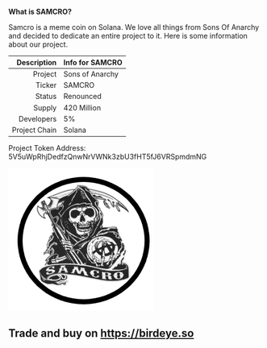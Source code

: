 **What is SAMCRO?**

Samcro is a meme coin on Solana. We love all things from Sons Of Anarchy and decided to dedicate an entire project to it.
Here is some information about our project.

| Description | Info for SAMCRO |
|-----:|---------------|
|Project|Sons of Anarchy|
|Ticker|SAMCRO|
|Status|Renounced|
|Supply|420 Million|
|Developers|5%|
|Project Chain|Solana|

Project Token Address: 5V5uWpRhjDedfzQnwNrVWNk3zbU3fHT5fJ6VRSpmdmNG

![Image of fast.ai logo](images/logo.png)

## Trade and buy on https://birdeye.so
